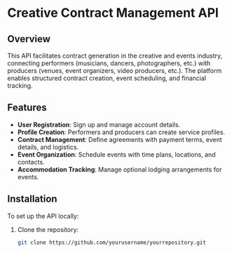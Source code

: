 # Creative Contract Management API

## Overview
This API facilitates contract generation in the creative and events industry, connecting performers (musicians, dancers, photographers, etc.) with producers (venues, event organizers, video producers, etc.). The platform enables structured contract creation, event scheduling, and financial tracking.

## Features
- **User Registration**: Sign up and manage account details.
- **Profile Creation**: Performers and producers can create service profiles.
- **Contract Management**: Define agreements with payment terms, event details, and logistics.
- **Event Organization**: Schedule events with time plans, locations, and contacts.
- **Accommodation Tracking**: Manage optional lodging arrangements for events.

## Installation
To set up the API locally:
1. Clone the repository:
   ```bash
   git clone https://github.com/yourusername/yourrepository.git
